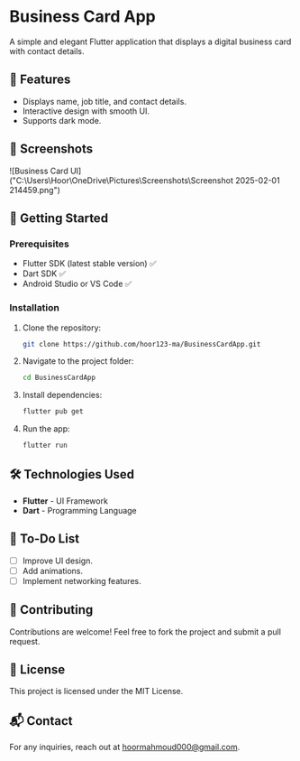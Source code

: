 # Business Card App

A simple and elegant Flutter application that displays a digital business card with contact details.

## 📌 Features
- Displays name, job title, and contact details.
- Interactive design with smooth UI.
- Supports dark mode.

## 📱 Screenshots
![Business Card UI]("C:\Users\Hoor\OneDrive\Pictures\Screenshots\Screenshot 2025-02-01 214459.png")


## 🚀 Getting Started

### Prerequisites
- Flutter SDK (latest stable version) ✅
- Dart SDK ✅
- Android Studio or VS Code ✅

### Installation
1. Clone the repository:
   ```sh
   git clone https://github.com/hoor123-ma/BusinessCardApp.git
   ```
2. Navigate to the project folder:
   ```sh
   cd BusinessCardApp
   ```
3. Install dependencies:
   ```sh
   flutter pub get
   ```
4. Run the app:
   ```sh
   flutter run
   ```

## 🛠️ Technologies Used
- **Flutter** - UI Framework
- **Dart** - Programming Language

## 📌 To-Do List
- [ ] Improve UI design.
- [ ] Add animations.
- [ ] Implement networking features.

## 🤝 Contributing
Contributions are welcome! Feel free to fork the project and submit a pull request.

## 📜 License
This project is licensed under the MIT License.

## 📬 Contact
For any inquiries, reach out at [hoormahmoud000@gmail.com](mailto:hoormahmoud000@gmail.com).

